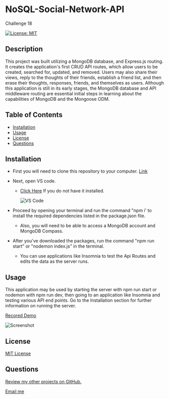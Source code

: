 # NoSQL-Social-Network-API
Challenge 18

[![License: MIT](https://img.shields.io/badge/License-MIT-yellow.svg)](https://opensource.org/licenses/MIT)

## Description

This project was built utilizing a MongoDB database, and Express.js routing. It creates the application's first CRUD API routes, which allow users to be created, searched for, updated, and removed. Users may also share their views, reply to the thoughts of their friends, establish a friend list, and then erase their thoughts, responses, friends, and themselves as users. Although this application is still in its early stages, the MongoDB database and API middleware routing are essential initial steps in learning about the capabilities of MongoDB and the Mongoose ODM.

## Table of Contents
* [Installation](#installation)
* [Usage](#usage)
* [License](#license)
* [Questions](#questions)

## Installation

* First you will need to clone this repository to your computer. [Link](https://github.com/slmov215/)
* Next, open VS code. 
  - [Click Here](https://code.visualstudio.com/) If you do not have it installed. 

    ![VS Code](https://img.shields.io/badge/visualstudiocode-badge-blue.svg?logo=visual-studio-code)
* Proceed by opening your terminal and run the command "npm i' to install the required dependencies listed in the package.json file. 
  - Also, you will need to be able to access a MongoDB account and MongoDB Compass.

* After you've downloaded the packages, run the command "npm run start" or "nodemon index.js" in the terminal.
  - You can use applications like Insomnia to test the Api Routes and edits the data as the server runs.

## Usage

This application may be used by starting the server with npm run start or nodemon with npm run dev, then going to an application like Insomnia and testing various API end points. Go to the Installation section for further information on running the server.


[Recored Demo](https://drive.google.com/file/d/1wrAye-cL6WaN1EJ_uByh6rAUE5p6edR8/view?usp=sharing)


![Screenshot]()

## License
[MIT License](https://opensource.org/licenses/MIT)

## Questions

[Review my other projects on GitHub.](https://www.github.com/slmov215)

[Email me](mailto:slmov215@gmail.com)
